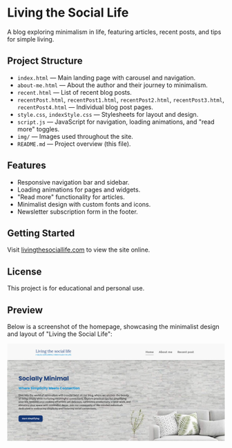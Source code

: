 # Living the Social Life

A blog exploring minimalism in life, featuring articles, recent posts, and tips for simple living.

## Project Structure

- `index.html` — Main landing page with carousel and navigation.
- `about-me.html` — About the author and their journey to minimalism.
- `recent.html` — List of recent blog posts.
- `recentPost.html`, `recentPost1.html`, `recentPost2.html`, `recentPost3.html`, `recentPost4.html` — Individual blog post pages.
- `style.css`, `indexStyle.css` — Stylesheets for layout and design.
- `script.js` — JavaScript for navigation, loading animations, and "read more" toggles.
- `img/` — Images used throughout the site.
- `README.md` — Project overview (this file).

## Features

- Responsive navigation bar and sidebar.
- Loading animations for pages and widgets.
- "Read more" functionality for articles.
- Minimalist design with custom fonts and icons.
- Newsletter subscription form in the footer.

## Getting Started

Visit [livingthesociallife.com](https://living-the-social-ife.vercel.app/) to view the site online.

## License

This project is for educational and personal use.

## Preview

Below is a screenshot of the homepage, showcasing the minimalist design and layout of "Living the Social Life":

![Homepage Screenshot](img/Screenshot.png)

